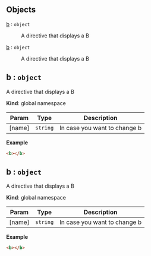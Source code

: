 ## Objects

<dl>
<dt><a href="#b">b</a> : <code>object</code></dt>
<dd><p>A directive that displays a B</p>
</dd>
<dt><a href="#b">b</a> : <code>object</code></dt>
<dd><p>A directive that displays a B</p>
</dd>
</dl>

<a name="b"></a>

## b : <code>object</code>
A directive that displays a B

**Kind**: global namespace  

| Param | Type | Description |
| --- | --- | --- |
| [name] | <code>string</code> | In case you want to change b |

**Example**  
```html<b></b>```
<a name="b"></a>

## b : <code>object</code>
A directive that displays a B

**Kind**: global namespace  

| Param | Type | Description |
| --- | --- | --- |
| [name] | <code>string</code> | In case you want to change b |

**Example**  
```html<b></b>```
